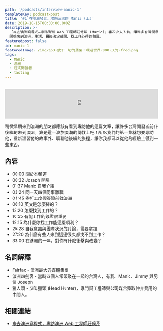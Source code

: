 ```yaml
---
path: '/podcasts/interview-manic-1'
templateKey: podcast-post
title: '#1 在澳洲發光、攻略三國的 Manic (上)'
date: 2019-10-15T00:00:00.000Z
description: >-
  「來去澳洲寫程式—專訪澳洲 Web 工程師莊憶芹 (Manic)」害不少人入坑，讓許多台灣開發者前仆後繼的來到澳洲。聊聊 Manic
  開始來到澳洲、生活、最後決定離開、找工作心得的體驗。
featuredpost: false
id: manic-1
featuredImage: /img/ep3-放下一切的勇氣：環遊世界-900-天的-fred.png
tags:
  - Manic
  - 澳洲
  - 程式開發者
  - tasting
---
```


<br/>
<iframe 
  src="https://anchor.fm/flycoder/embed/episodes/1--Manic-e55kuc/a-anbu14" 
  width="100%" 
  height="98"
  frameborder="0" 
  scrolling="no">
</iframe>

稍微早期來到澳洲的朋友都應該有看到專訪他的這篇文章，讓許多台灣開發者前仆後繼的來到澳洲。算是這一波旅澳潮的傳教士吧！所以我們的第一集就想要專訪他，重新溫習他的故事外、聊聊他後續的旅程，讓你我都可以從他的經驗上得到一些東西。

## 內容

- 00:00 關於本頻道
- 00:32 Joseph 開場
- 01:37 Manic 自我介紹
- 03:24 同一天四個同事離職
- 04:45 辦打工度假簽證前往澳洲
- 06:10 英文是怎麼練的？
- 13:20 怎麼找到工作的？
- 16:55 有能工作的簽證很重要
- 19:15 為什麼你找工作能這麼順利？
- 25:28 自我意識與團隊狀況的討論，需要拿捏
- 27:20 為什麼有些人來到這邊很久都找不到工作？
- 33:00 在澳洲的一年，對你有什麼衝擊與改變？

## 名詞解釋

- Fairfax - 澳洲最大的媒體集團
- 澳洲四劍客 - 當時四個人常常聚在一起的台灣人，有我、Manic、Jimmy 與另個 Joseph
- 獵人頭 - 又叫獵頭 (Head Hunter)，專門幫工程師與公司媒合賺取仲介費用的中間人。

## 相關連結

- [來去澳洲寫程式，專訪澳洲 Web 工程師莊億芹](https://buzzorange.com/techorange/2015/04/28/mitjobs-manic/)
